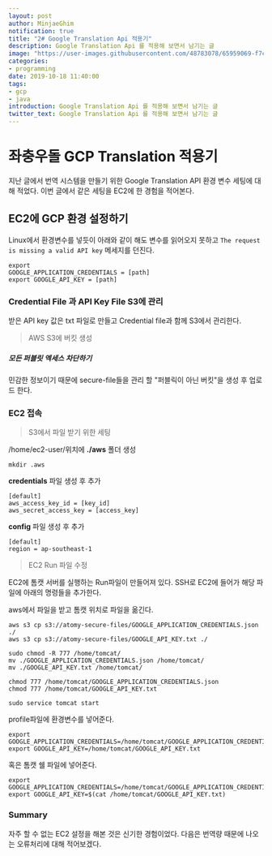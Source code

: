 ```yaml
---
layout: post
author: MinjaeGhim
notification: true
title: "2# Google Translation Api 적용기"
description: Google Translation Api 를 적용해 보면서 남기는 글
image: "https://user-images.githubusercontent.com/48783078/65959069-f7c54b00-e48b-11e9-9a09-76d493b1731a.png"
categories:
- programming
date: 2019-10-18 11:40:00
tags:
- gcp
- java
introduction: Google Translation Api 를 적용해 보면서 남기는 글
twitter_text: Google Translation Api 를 적용해 보면서 남기는 글
---
```


# 좌충우돌 GCP Translation 적용기

지난 글에서 번역 시스템을 만들기 위한 Google Translation API 환경 변수 세팅에 대해 적었다. 이번 글에서 같은 세팅을 EC2에 한 경험을 적어본다.

## EC2에 GCP 환경 설정하기

Linux에서 환경변수를 넣듯이 아래와 같이 해도 변수를 읽어오지 못하고 `The request is missing a valid API key` 메세지를 던진다.

```
export
GOOGLE_APPLICATION_CREDENTIALS = [path]
export GOOGLE_API_KEY = [path]
``` 



### Credential File 과 API Key File S3에 관리

받은 API key 값은 txt 파일로 만들고 Credential file과 함께 S3에서 관리한다.

>  AWS S3에 버킷 생성

##### 모든 퍼블릿  엑세스 차단하기
민감한 정보이기 때문에 secure-file들을 관리 할 "퍼블릭이 아닌 버킷"을 생성 후 업로드 한다. 




### EC2 접속
> S3에서 파일 받기 위한 세팅


/home/ec2-user/위치에 **./aws** 폴더 생성
```
mkdir .aws
```
**credentials** 파일 생성 후 추가
```
[default]
aws_access_key_id = [key_id]
aws_secret_access_key = [access_key]
```
**config** 파일 생성 후 추가
```
[default]
region = ap-southeast-1
```


> EC2 Run 파일 수정

EC2에 톰캣 서버를 실행하는 Run파일이 만들어져 있다. 
SSH로 EC2에 들어가 해당 파일에 아래의 명령들을 추가한다. 



aws에서 파일을 받고 톰캣 위치로 파일을 옮긴다.
```
aws s3 cp s3://atomy-secure-files/GOOGLE_APPLICATION_CREDENTIALS.json ./
aws s3 cp s3://atomy-secure-files/GOOGLE_API_KEY.txt ./

sudo chmod -R 777 /home/tomcat/
mv ./GOOGLE_APPLICATION_CREDENTIALS.json /home/tomcat/
mv ./GOOGLE_API_KEY.txt /home/tomcat/

chmod 777 /home/tomcat/GOOGLE_APPLICATION_CREDENTIALS.json
chmod 777 /home/tomcat/GOOGLE_API_KEY.txt

sudo service tomcat start
```

profile파일에 환경변수를 넣어준다.
```
export GOOGLE_APPLICATION_CREDENTIALS=/home/tomcat/GOOGLE_APPLICATION_CREDENTIALS.json
export GOOGLE_API_KEY=/home/tomcat/GOOGLE_API_KEY.txt
```
혹은 톰캣 쉘 파일에 넣어준다.
```
export GOOGLE_APPLICATION_CREDENTIALS=/home/tomcat/GOOGLE_APPLICATION_CREDENTIALS.json
export GOOGLE_API_KEY=$(cat /home/tomcat/GOOGLE_API_KEY.txt)
```
### Summary

자주 할 수 없는 EC2 설정을 해본 것은 신기한 경험이었다. 다음은 번역량 때문에 나오는 오류처리에 대해 적어보겠다. 
